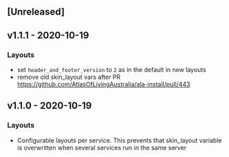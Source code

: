<a name="unreleased"></a>
## [Unreleased]

<a name="v1.1.1"></a>
## v1.1.1 - 2020-10-19

### Layouts
- set `header_and_footer_version` to `2` as in the default in new layouts
- remove old skin_layout vars after PR https://github.com/AtlasOfLivingAustralia/ala-install/pull/443

<a name="v1.1.0"></a>
## v1.1.0 - 2020-10-19
### Layouts
- Configurable layouts per service. This prevents that skin_layout variable is overwritten when several services run in the same server
